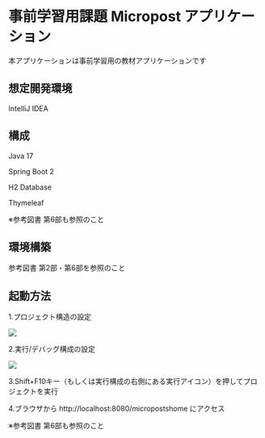 # 事前学習用課題 Micropost アプリケーション
本アプリケーションは事前学習用の教材アプリケーションです
 
## 想定開発環境
IntelliJ IDEA

## 構成
Java 17

Spring Boot 2

H2 Database

Thymeleaf

※参考図書 第6部も参照のこと

## 環境構築
参考図書 第2部・第6部を参照のこと
 
## 起動方法
1.プロジェクト構造の設定

<img src="images/projectstructure.png">

2.実行/デバッグ構成の設定

<img src="images/runconfigration.png">

3.Shift+F10キー（もしくは実行構成の右側にある実行アイコン）を押してプロジェクトを実行

4.ブラウザから http://localhost:8080/micropostshome にアクセス

※参考図書 第6部も参照のこと
